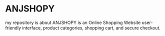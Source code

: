 # ANJSHOPY
 my repository is about ANJSHOPY is an Online Shopping Website user-friendly interface, product categories, shopping cart, and secure checkout. 
